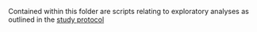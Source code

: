 Contained within this folder are scripts relating to exploratory analyses as outlined in the [study protocol](https://github.com/opensafely/disparities-comparison/blob/main/docs/Finalised%20OpenSAFELY%20Protocol%20(Comparison%20of%20Disparities%20in%20RSV%2C%20influenza%2C%20and%20COVID-19).pdf)
